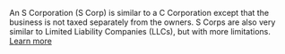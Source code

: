 An S Corporation (S Corp) is similar to a C Corporation except that the business is not taxed separately from the owners. S Corps are also very similar to Limited Liability Companies (LLCs), but with more limitations. [Learn more](https://business.nj.gov/pages/s-corporation-s-corp)
